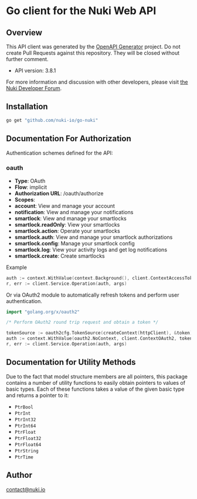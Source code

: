 # Go client for the Nuki Web API

## Overview

This API client was generated by the [OpenAPI Generator](https://openapi-generator.tech) project. Do not create Pull Requests against this repository. They will be closed without further comment.

- API version: 3.8.1

For more information and discussion with other developers, please visit [the Nuki Developer Forum](https://developer.nuki.io).

## Installation

```sh
go get "github.com/nuki-io/go-nuki"
```

## Documentation For Authorization


Authentication schemes defined for the API:
### oauth


- **Type**: OAuth
- **Flow**: implicit
- **Authorization URL**: /oauth/authorize
- **Scopes**: 
 - **account**: View and manage your account
 - **notification**: View and manage your notifications
 - **smartlock**: View and manage your smartlocks
 - **smartlock.readOnly**: View your smartlocks
 - **smartlock.action**: Operate your smartlocks
 - **smartlock.auth**: View and manage your smartlock authorizations
 - **smartlock.config**: Manage your smartlock config
 - **smartlock.log**: View your activity logs and get log notifications
 - **smartlock.create**: Create smartlocks

Example

```go
auth := context.WithValue(context.Background(), client.ContextAccessToken, "ACCESSTOKENSTRING")
r, err := client.Service.Operation(auth, args)
```

Or via OAuth2 module to automatically refresh tokens and perform user authentication.

```go
import "golang.org/x/oauth2"

/* Perform OAuth2 round trip request and obtain a token */

tokenSource := oauth2cfg.TokenSource(createContext(httpClient), &token)
auth := context.WithValue(oauth2.NoContext, client.ContextOAuth2, tokenSource)
r, err := client.Service.Operation(auth, args)
```


## Documentation for Utility Methods

Due to the fact that model structure members are all pointers, this package contains
a number of utility functions to easily obtain pointers to values of basic types.
Each of these functions takes a value of the given basic type and returns a pointer to it:

* `PtrBool`
* `PtrInt`
* `PtrInt32`
* `PtrInt64`
* `PtrFloat`
* `PtrFloat32`
* `PtrFloat64`
* `PtrString`
* `PtrTime`

## Author

contact@nuki.io


